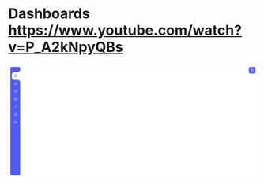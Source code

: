 # Dashboards https://www.youtube.com/watch?v=P_A2kNpyQBs
<p align="center">
  <img src="preview.png" alt="preview del proyecto" max-width="1600">
</p>